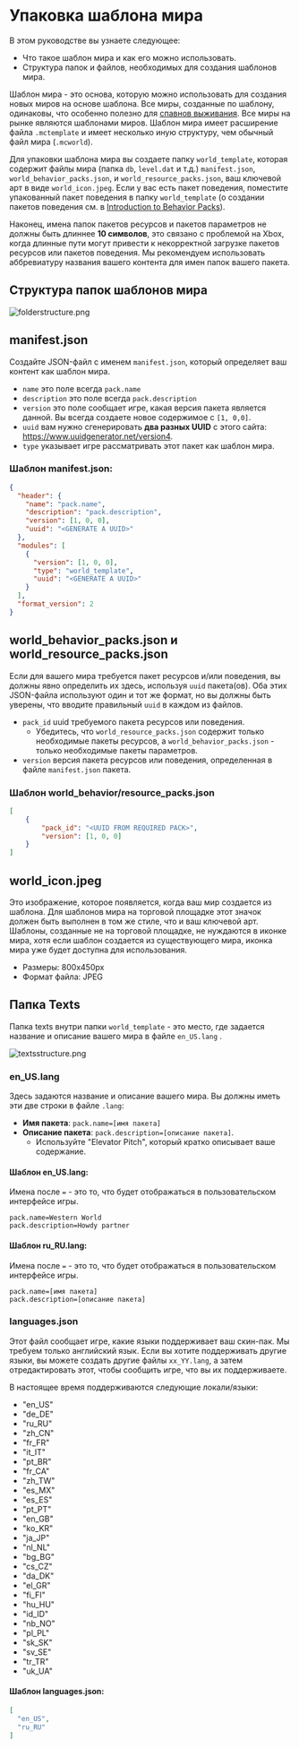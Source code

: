 # Упаковка шаблона мира

В этом руководстве вы узнаете следующее:

+ Что такое шаблон мира и как его можно использовать.
+ Структура папок и файлов, необходимых для создания шаблонов мира.

Шаблон мира - это основа, которую можно использовать для создания новых миров на основе шаблона. Все миры, созданные по
шаблону, одинаковы, что особенно полезно для [спавнов выживания](../../Others/Survival_Spawn_Creation.md). Все миры на
рынке являются шаблонами миров. Шаблон мира имеет расширение файла `.mctemplate` и имеет несколько иную структуру, чем
обычный файл мира (`.mcworld`).

Для упаковки шаблона мира вы создаете папку `world_template`, которая содержит файлы мира (папка `db`, `level.dat` и
т.д.) `manifest.json`, `world_behavior_packs.json`, и `world_resource_packs.json`, ваш ключевой арт в
виде `world_icon.jpeg`. Если у вас есть пакет поведения, поместите упакованный пакет поведения в
папку `world_template` (о создании пакетов поведения см.
в [Introduction to Behavior Packs](../../Tutorials/Add-On_Pack_Tutorials/Introduction_to_Behavior_Packs.md)).

Наконец, имена папок пакетов ресурсов и пакетов параметров не должны быть длиннее **10 символов**, это связано с
проблемой на Xbox, когда длинные пути могут привести к некорректной загрузке пакетов ресурсов или пакетов поведения. Мы
рекомендуем использовать аббревиатуру названия вашего контента для имен папок вашего пакета.

## Структура папок шаблонов мира

![folderstructure.png](https://docs.microsoft.com/ru-ru/minecraft/creator/documents/media/packagingaworldtemplate/folderstructure.png)

## manifest.json

Создайте JSON-файл с именем `manifest.json`, который определяет ваш контент как шаблон мира.

+ `name` это поле всегда `pack.name`
+ `description` это поле всегда `pack.description`
+ `version` это поле сообщает игре, какая версия пакета является данной. Вы всегда создаете новое содержимое
  с `[1, 0,0]`.
+ `uuid` вам нужно сгенерировать **два разных UUID** с этого сайта: <https://www.uuidgenerator.net/version4>.
+ `type` указывает игре рассматривать этот пакет как шаблон мира.

### Шаблон manifest.json:

``` json
{
  "header": {
    "name": "pack.name",
    "description": "pack.description",
    "version": [1, 0, 0],
    "uuid": "<GENERATE A UUID>"
  },
  "modules": [
    {
      "version": [1, 0, 0],
      "type": "world_template",
      "uuid": "<GENERATE A UUID>"
    }
  ],
  "format_version": 2
}
```

## world_behavior_packs.json и world_resource_packs.json

Если для вашего мира требуется пакет ресурсов и/или поведения, вы должны явно определить их здесь, используя `uuid`
пакета(ов). Оба этих JSON-файла используют один и тот же формат, но вы должны быть уверены, что вводите
правильный `uuid` в каждом из файлов.

+ `pack_id` uuid требуемого пакета ресурсов или поведения.
    + Убедитесь, что `world_resource_packs.json` содержит только необходимые пакеты ресурсов,
      а `world_behavior_packs.json` - только необходимые пакеты параметров.
+ `version` версия пакета ресурсов или поведения, определенная в файле `manifest.json` пакета.

### Шаблон world_behavior/resource_packs.json

``` json
[
    {
        "pack_id": "<UUID FROM REQUIRED PACK>",
        "version": [1, 0, 0]
    }
]
```

## world_icon.jpeg

Это изображение, которое появляется, когда ваш мир создается из шаблона. Для шаблонов мира на торговой площадке этот
значок должен быть выполнен в том же стиле, что и ваш ключевой арт. Шаблоны, созданные не на торговой площадке, не
нуждаются в иконке мира, хотя если шаблон создается из существующего мира, иконка мира уже будет доступна для
использования.

+ Размеры: 800x450px
+ Формат файла: JPEG

## Папка Texts

Папка texts внутри папки `world_template` - это место, где задается название и описание вашего мира в файле `en_US.lang`
.

![textsstructure.png](https://docs.microsoft.com/ru-ru/minecraft/creator/documents/media/packagingaworldtemplate/textsstructure.png)

### en_US.lang

Здесь задаются название и описание вашего мира. Вы должны иметь эти две строки в файле `.lang`:

+ **Имя пакета**: `pack.name=[имя пакета]`
+ **Описание пакета**: `pack.description=[описание пакета]`.
    + Используйте "Elevator Pitch", который кратко описывает ваше содержание.

#### Шаблон en_US.lang:

Имена после `=` - это то, что будет отображаться в пользовательском интерфейсе игры.

```
pack.name=Western World
pack.description=Howdy partner
```

#### Шаблон ru_RU.lang:

Имена после `=` - это то, что будет отображаться в пользовательском интерфейсе игры.

```
pack.name=[имя пакета]
pack.description=[описание пакета]
```

### languages.json

Этот файл сообщает игре, какие языки поддерживает ваш скин-пак. Мы требуем только английский язык. Если вы хотите
поддерживать другие языки, вы можете создать другие файлы `xx_YY.lang`, а затем отредактировать этот, чтобы сообщить
игре, что вы их поддерживаете.

В настоящее время поддерживаются следующие локали/языки:

+ "en_US"
+ "de_DE"
+ "ru_RU"
+ "zh_CN"
+ "fr_FR"
+ "it_IT"
+ "pt_BR"
+ "fr_CA"
+ "zh_TW"
+ "es_MX"
+ "es_ES"
+ "pt_PT"
+ "en_GB"
+ "ko_KR"
+ "ja_JP"
+ "nl_NL"
+ "bg_BG"
+ "cs_CZ"
+ "da_DK"
+ "el_GR"
+ "fi_FI"
+ "hu_HU"
+ "id_ID"
+ "nb_NO"
+ "pl_PL"
+ "sk_SK"
+ "sv_SE"
+ "tr_TR"
+ "uk_UA"

#### Шаблон languages.json:

``` json
[
  "en_US",
  "ru_RU"
]
```
